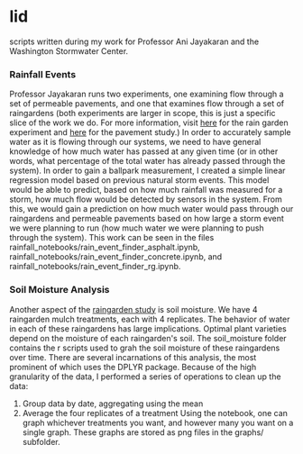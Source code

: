 # lid
scripts written during my work for Professor Ani Jayakaran and the Washington Stormwater Center.
### Rainfall Events
Professor Jayakaran runs two experiments, one examining flow through a set of permeable pavements, and one that examines flow through a set of raingardens (both experiments are larger in scope, this is just a specific slice of the work we do. For more information, visit [here](https://www.wastormwatercenter.org/project/rain-gardens-at-wsu/) for the rain garden experiment and [here](https://www.wastormwatercenter.org/project/idea-school/) for the pavement study.) In order to accurately sample water as it is flowing through our systems, we need to have general knowledge of how much water has passed at any given time (or in other words, what percentage of the total water has already passed through the system). In order to gain a ballpark measurement, I created a simple linear regression model based on previous natural storm events. This model would be able to predict, based on how much rainfall was measured for a storm, how much flow would be detected by sensors in the system. From this, we would gain a prediction on how much water would pass through our raingardens and permeable pavements based on how large a storm event we were planning to run (how much water we were planning to push through the system). This work can be seen in the files rainfall_notebooks/rain_event_finder_asphalt.ipynb, rainfall_notebooks/rain_event_finder_concrete.ipynb, and rainfall_notebooks/rain_event_finder_rg.ipynb.

### Soil Moisture Analysis
Another aspect of the [raingarden study](https://www.wastormwatercenter.org/project/rain-gardens-at-wsu/) is soil moisture. We have 4 raingarden mulch treatments, each with 4 replicates. The behavior of water in each of these raingardens has large implications. Optimal plant varieties depend on the moisture of each raingarden's soil. The soil_moisture folder contains the r scripts used to grah the soil moisture of these raingardens over time. There are several incarnations of this analysis, the most prominent of which uses the DPLYR package. Because of the high granularity of the data, I performed a series of operations to clean up the data:
1. Group data by date, aggregating using the mean
2. Average the four replicates of a treatment
Using the notebook, one can graph whichever treatments you want, and however many you want on a single graph. These graphs are stored as png files in the graphs/ subfolder.
